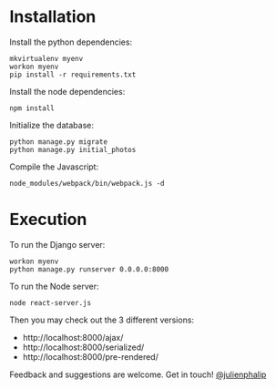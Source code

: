 # Installation

Install the python dependencies:

    mkvirtualenv myenv
    workon myenv
    pip install -r requirements.txt
    
Install the node dependencies:

    npm install
    
Initialize the database:

    python manage.py migrate
    python manage.py initial_photos
    
Compile the Javascript:

    node_modules/webpack/bin/webpack.js -d
    
# Execution

To run the Django server:

    workon myenv
    python manage.py runserver 0.0.0.0:8000
    
To run the Node server:

    node react-server.js
    
Then you may check out the 3 different versions:

- http://localhost:8000/ajax/
- http://localhost:8000/serialized/
- http://localhost:8000/pre-rendered/

Feedback and suggestions are welcome. Get in touch! [@julienphalip](https://twitter.com/julienphalip)